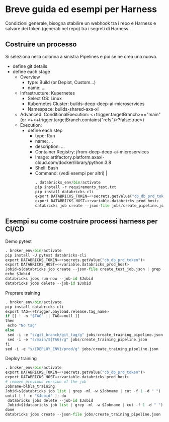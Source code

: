 # Breve guida ed esempi per Harness
 Condizioni generale, bisogna stabilire un webhook tra i repo e Harness e salvare dei token (generati nel repo) tra i segreti di Harness.

## Costruire un processo
Si seleziona nella colonna a sinistra Pipelines e poi se ne crea una nuova.

* define git details
* define each stage
  * Overview
    * type: Build (or Deplot, Custom...)
    * name: ...
  * Infrastructure: Kupernetes
    * Select OS: Linux
    * Kubernetes Cluster: builds-deep-deep-ai-microservices
    * Namespace: builds-shared-axa-xl
  * Advanced: ConditionalExecution: <+trigger.targetBranch>=="main" (or <+<+trigger.targetBranch.contains("refs")>?false:true>)
  * Execution:
    * define each step
      * type: Run
      * name: ...
      * description: ...
      * Container Registry: jfrom-deep-deep-ai-microservices
      * Image: artifactory.platform.axaxl-cloud.com/docker/library/python:3.8
      * Shell: Bash
      * Command: (vedi esempi per altri) |
        ```python -m venv databricks_env
        . databricks_env/bin/activate
        pip install -r requirements_test.txt
        pip install databricks-cli
        export DATABRICKS_TOKEN=<+secrets.getValue("cb_db_prd_token")>
        export DATABRICKS_HOST=<+variable.databricks_prod_host>
        databricks job create --json-file jobs/create_pipeline.json
        
## Esempi su come costruire processi harness per CI/CD
Demo pytest
```python -m venv broker_env
. broker_env/bin/activate
pip install -U pytest databricks-cli
export DATABRICKS_TOKEN=<+secrets.getValue("cb_db_prd_token")>
export DATABRICKS_HOST=<+variable.databricks_prod_host>
Jobid=$(databricks job create --json-file create_test_job.json | grep -i "job_id" | cut -d: -f 2)
echo $Jobid
databricks jobs run-now --job-id $Jobid
databricks jobs delete --job-id $Jobid
```

Preprare training
```python -m venv broker_env
. broker_env/bin/activate
pip install databricks-cli
export TAG=<+trigger.payload.release.tag_name>
if [[ ! -n "$TAG" || TAG==null ]]
then
 echo "No tag"
else
 sed -i -e "s/git_branch/git_tag/g" jobs/create_training_pipeline.json
 sed -i -e "s/main/${TAG}/g" jobs/create_training_pipeline.json
fi
sed -i -e "s/{DEPLOY_ENV}/prod/g" jobs/create_training_pipeline.json
```

Deploy training
```python -m venv broker_env
. broker_env/bin/activate
export DATABRICKS_TOKEN=<+secrets.getValue("cb_db_prd_token")>
export DATABRICKS_HOST=<+variable.databricks_prod_host>
# remove previous version of the job
Jobname=blbla_training
Jobid=$(databricks job list | grep -ml -w $Jobname | cut -f 1 -d " ")
until [ ! -n "$Jobid" ]; do
 databricks jobs delete --job-id $Jobid
 Jobid=$(databricks job list | grep -ml -w $Jobname | cut -f 1 -d " ")
done
databricks jobs create --json-file jobs/create_training_pipeline.json
```



